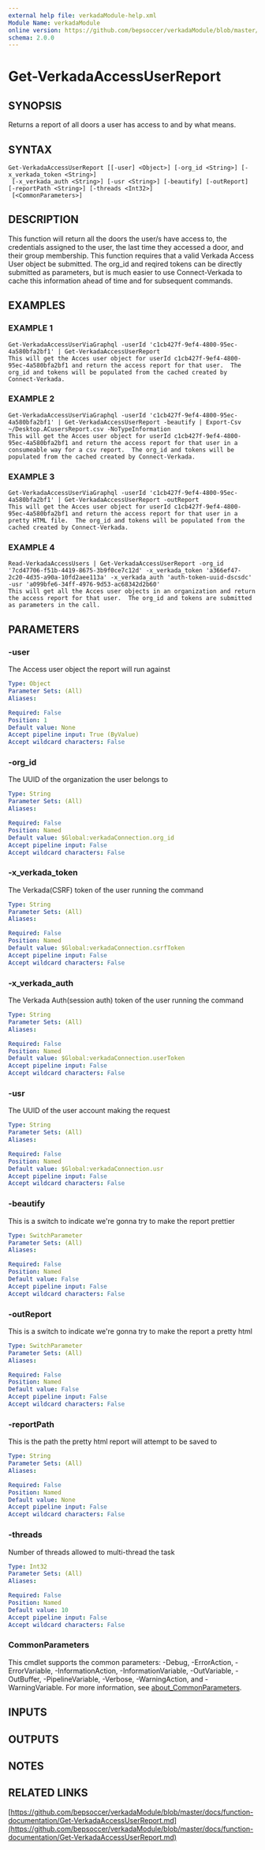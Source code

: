 ```yaml
---
external help file: verkadaModule-help.xml
Module Name: verkadaModule
online version: https://github.com/bepsoccer/verkadaModule/blob/master/docs/function-documentation/Get-VerkadaAccessUserReport.md
schema: 2.0.0
---
```


# Get-VerkadaAccessUserReport

## SYNOPSIS
Returns a report of all doors a user has access to and by what means.

## SYNTAX

```
Get-VerkadaAccessUserReport [[-user] <Object>] [-org_id <String>] [-x_verkada_token <String>]
 [-x_verkada_auth <String>] [-usr <String>] [-beautify] [-outReport] [-reportPath <String>] [-threads <Int32>]
 [<CommonParameters>]
```

## DESCRIPTION
This function will return all the doors the user/s have access to, the credentials assigned to the user, the last time they accessed a door, and their group membership. 
This function requires that a valid Verkada Access User object be submitted.
The org_id and reqired tokens can be directly submitted as parameters, but is much easier to use Connect-Verkada to cache this information ahead of time and for subsequent commands.

## EXAMPLES

### EXAMPLE 1
```
Get-VerkadaAccessUserViaGraphql -userId 'c1cb427f-9ef4-4800-95ec-4a580bfa2bf1' | Get-VerkadaAccessUserReport
This will get the Acces user object for userId c1cb427f-9ef4-4800-95ec-4a580bfa2bf1 and return the access report for that user.  The org_id and tokens will be populated from the cached created by Connect-Verkada.
```

### EXAMPLE 2
```
Get-VerkadaAccessUserViaGraphql -userId 'c1cb427f-9ef4-4800-95ec-4a580bfa2bf1' | Get-VerkadaAccessUserReport -beautify | Export-Csv ~/Desktop.ACusersReport.csv -NoTypeInformation
This will get the Acces user object for userId c1cb427f-9ef4-4800-95ec-4a580bfa2bf1 and return the access report for that user in a consumeable way for a csv report.  The org_id and tokens will be populated from the cached created by Connect-Verkada.
```

### EXAMPLE 3
```
Get-VerkadaAccessUserViaGraphql -userId 'c1cb427f-9ef4-4800-95ec-4a580bfa2bf1' | Get-VerkadaAccessUserReport -outReport
This will get the Acces user object for userId c1cb427f-9ef4-4800-95ec-4a580bfa2bf1 and return the access report for that user in a pretty HTML file.  The org_id and tokens will be populated from the cached created by Connect-Verkada.
```

### EXAMPLE 4
```
Read-VerkadaAccessUsers | Get-VerkadaAccessUserReport -org_id '7cd47706-f51b-4419-8675-3b9f0ce7c12d' -x_verkada_token 'a366ef47-2c20-4d35-a90a-10fd2aee113a' -x_verkada_auth 'auth-token-uuid-dscsdc' -usr 'a099bfe6-34ff-4976-9d53-ac68342d2b60'
This will get all the Acces user objects in an organization and return the access report for that user.  The org_id and tokens are submitted as parameters in the call.
```

## PARAMETERS

### -user
The Access user object the report will run against

```yaml
Type: Object
Parameter Sets: (All)
Aliases:

Required: False
Position: 1
Default value: None
Accept pipeline input: True (ByValue)
Accept wildcard characters: False
```

### -org_id
The UUID of the organization the user belongs to

```yaml
Type: String
Parameter Sets: (All)
Aliases:

Required: False
Position: Named
Default value: $Global:verkadaConnection.org_id
Accept pipeline input: False
Accept wildcard characters: False
```

### -x_verkada_token
The Verkada(CSRF) token of the user running the command

```yaml
Type: String
Parameter Sets: (All)
Aliases:

Required: False
Position: Named
Default value: $Global:verkadaConnection.csrfToken
Accept pipeline input: False
Accept wildcard characters: False
```

### -x_verkada_auth
The Verkada Auth(session auth) token of the user running the command

```yaml
Type: String
Parameter Sets: (All)
Aliases:

Required: False
Position: Named
Default value: $Global:verkadaConnection.userToken
Accept pipeline input: False
Accept wildcard characters: False
```

### -usr
The UUID of the user account making the request

```yaml
Type: String
Parameter Sets: (All)
Aliases:

Required: False
Position: Named
Default value: $Global:verkadaConnection.usr
Accept pipeline input: False
Accept wildcard characters: False
```

### -beautify
This is a switch to indicate we're gonna try to make the report prettier

```yaml
Type: SwitchParameter
Parameter Sets: (All)
Aliases:

Required: False
Position: Named
Default value: False
Accept pipeline input: False
Accept wildcard characters: False
```

### -outReport
This is a switch to indicate we're gonna try to make the report a pretty html

```yaml
Type: SwitchParameter
Parameter Sets: (All)
Aliases:

Required: False
Position: Named
Default value: False
Accept pipeline input: False
Accept wildcard characters: False
```

### -reportPath
This is the path the pretty html report will attempt to be saved to

```yaml
Type: String
Parameter Sets: (All)
Aliases:

Required: False
Position: Named
Default value: None
Accept pipeline input: False
Accept wildcard characters: False
```

### -threads
Number of threads allowed to multi-thread the task

```yaml
Type: Int32
Parameter Sets: (All)
Aliases:

Required: False
Position: Named
Default value: 10
Accept pipeline input: False
Accept wildcard characters: False
```

### CommonParameters
This cmdlet supports the common parameters: -Debug, -ErrorAction, -ErrorVariable, -InformationAction, -InformationVariable, -OutVariable, -OutBuffer, -PipelineVariable, -Verbose, -WarningAction, and -WarningVariable. For more information, see [about_CommonParameters](http://go.microsoft.com/fwlink/?LinkID=113216).

## INPUTS

## OUTPUTS

## NOTES

## RELATED LINKS

[https://github.com/bepsoccer/verkadaModule/blob/master/docs/function-documentation/Get-VerkadaAccessUserReport.md](https://github.com/bepsoccer/verkadaModule/blob/master/docs/function-documentation/Get-VerkadaAccessUserReport.md)

